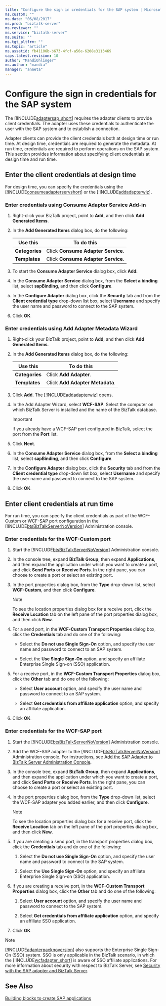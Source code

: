 ```yaml
---
title: "Configure the sign in credentials for the SAP system | Microsoft Docs"
ms.custom: ""
ms.date: "06/08/2017"
ms.prod: "biztalk-server"
ms.reviewer: ""
ms.service: "biztalk-server"
ms.suite: ""
ms.tgt_pltfrm: ""
ms.topic: "article"
ms.assetid: fb41106b-b673-4fcf-a56e-6208e3113469
caps.latest.revision: 10
author: "MandiOhlinger"
ms.author: "mandia"
manager: "anneta"
---
```

# Configure the sign in credentials for the SAP system
The [!INCLUDE[adaptersap_short](../../includes/adaptersap-short-md.md)] requires the adapter clients to provide client credentials. The adapter uses these credentials to authenticate the user with the SAP system and to establish a connection.  
  
 Adapter clients can provide the client credentials both at design time or run time. At design time, credentials are required to generate the metadata. At run time, credentials are required to perform operations on the SAP system. This section provides information about specifying client credentials at design time and run time.  
  
## Enter the client credentials at design time  
 For design time, you can specify the credentials using the [!INCLUDE[consumeadapterservshort](../../includes/consumeadapterservshort-md.md)] or the [!INCLUDE[addadapterwiz](../../includes/addadapterwiz-md.md)].  
  
### Enter credentials using Consume Adapter Service Add-in  
  
1.  Right-click your BizTalk project, point to **Add**, and then click **Add Generated Items**.  
  
2.  In the **Add Generated Items** dialog box, do the following:  
  
    |Use this|To do this|  
    |--------------|----------------|  
    |**Categories**|Click **Consume Adapter Service**.|  
    |**Templates**|Click **Consume Adapter Service**.|  
  
3.  To start the **Consume Adapter Service** dialog box, click **Add**.  
  
4.  In the **Consume Adapter Service** dialog box, from the **Select a binding** list, select **sapBinding**, and then click **Configure**.  
  
5.  In the **Configure Adapter** dialog box, click the **Security** tab and from the **Client credential type** drop-down list box, select **Username** and specify the user name and password to connect to the SAP system.  
  
6.  Click **OK**.  
  
### Enter credentials using Add Adapter Metadata Wizard  
  
1.  Right-click your BizTalk project, point to **Add**, and then click **Add Generated Items**.  
  
2.  In the **Add Generated Items** dialog box, do the following:  
  
    |Use this|To do this|  
    |--------------|----------------|  
    |**Categories**|Click **Add Adapter**.|  
    |**Templates**|Click **Add Adapter Metadata**.|  
  
3.  Click **Add**. The [!INCLUDE[addadapterwiz](../../includes/addadapterwiz-md.md)] opens.  
  
4.  In the Add Adapter Wizard, select **WCF-SAP**. Select the computer on which BizTalk Server is installed and the name of the BizTalk database.  
  
    > [!IMPORTANT]
    >  If you already have a WCF-SAP port configured in BizTalk, select the port from the **Port** list.  
  
5.  Click **Next**.  
  
6.  In the **Consume Adapter Service** dialog box, from the **Select a binding** list, select **sapBinding**, and then click **Configure**.  
  
7.  In the **Configure Adapter** dialog box, click the **Security** tab and from the **Client credential type** drop-down list box, select **Username** and specify the user name and password to connect to the SAP system.  
  
8.  Click **OK**.  
  
## Enter client credentials at run time  
 For run time, you can specify the client credentials as part of the WCF-Custom or WCF-SAP port configuration in the [!INCLUDE[btsBizTalkServerNoVersion](../../includes/btsbiztalkservernoversion-md.md)] Administration console.  
  
### Enter credentials for the WCF-Custom port  
  
1.  Start the [!INCLUDE[btsBizTalkServerNoVersion](../../includes/btsbiztalkservernoversion-md.md)] Administration console.  
  
2.  In the console tree, expand **BizTalk Group**, then expand **Applications**, and then expand the application under which you want to create a port, and click **Send Ports** or **Receive Ports**. In the right pane, you can choose to create a port or select an existing port.  
  
3.  In the port properties dialog box, from the **Type** drop-down list, select **WCF-Custom**, and then click **Configure**.  
  
    > [!NOTE]
    >  To see the location properties dialog box for a receive port, click the **Receive Location** tab on the left pane of the port properties dialog box, and then click **New**.  
  
4.  For a send port, in the **WCF-Custom Transport Properties** dialog box, click the **Credentials** tab and do one of the following:  
  
    -   Select the **Do not use Single Sign-On** option, and specify the user name and password to connect to an SAP system.  
  
    -   Select the **Use Single Sign-On** option, and specify an affiliate Enterprise Single Sign-on (SSO) application.  
  
5.  For a receive port, in the **WCF-Custom Transport Properties** dialog box, click the **Other** tab and do one of the following:  
  
    -   Select **User account** option, and specify the user name and password to connect to an SAP system.  
  
    -   Select **Get credentials from affiliate application** option, and specify an affiliate application.  
  
6.  Click **OK**.  
  
### Enter credentials for the WCF-SAP port  
  
1.  Start the [!INCLUDE[btsBizTalkServerNoVersion](../../includes/btsbiztalkservernoversion-md.md)] Administration console.  
  
2.  Add the WCF-SAP adapter to the [!INCLUDE[btsBizTalkServerNoVersion](../../includes/btsbiztalkservernoversion-md.md)] Administration console. For instructions, see [Add the SAP Adapter to BizTalk Server Administration Console](../../adapters-and-accelerators/adapter-sap/add-the-sap-adapter-to-biztalk-server-administration-console.md).  
  
3.  In the console tree, expand **BizTalk Group**, then expand **Applications**, and then expand the application under which you want to create a port, and click **Send Ports** or **Receive Ports**. In the right pane, you can choose to create a port or select an existing port.  
  
4.  In the port properties dialog box, from the **Type** drop-down list, select the WCF-SAP adapter you added earlier, and then click **Configure**.  
  
    > [!NOTE]
    >  To see the location properties dialog box for a receive port, click the **Receive Location** tab on the left pane of the port properties dialog box, and then click **New**.  
  
5.  If you are creating a send port, in the transport properties dialog box, click the **Credentials** tab and do one of the following:  
  
    1.  Select the **Do not use Single Sign-On** option, and specify the user name and password to connect to the SAP system.  
  
    2.  Select the **Use Single Sign-On** option, and specify an affiliate Enterprise Single Sign-on (SSO) application.  
  
6.  If you are creating a receive port, in the **WCF-Custom Transport Properties** dialog box, click the **Other** tab and do one of the following:  
  
    1.  Select **User account** option, and specify the user name and password to connect to the SAP system.  
  
    2.  Select **Get credentials from affiliate application** option, and specify an affiliate SSO application.  
  
7.  Click **OK**.  
  
> [!NOTE]
>  [!INCLUDE[adapterpacknoversion](../../includes/adapterpacknoversion-md.md)] also supports the Enterprise Single Sign-On (SSO) system. SSO is only applicable in the BizTalk scenario, in which the [!INCLUDE[wcfadapter_short](../../includes/wcfadapter-short-md.md)] is aware of SSO affiliate applications. For more information about security with respect to BizTalk Server, see [Security with the SAP adapter and BizTalk Server](../../adapters-and-accelerators/adapter-sap/security-with-the-sap-adapter-and-biztalk-server.md).
  
## See Also  
[Building blocks to create SAP applications](../../adapters-and-accelerators/adapter-sap/building-blocks-to-create-sap-applications.md)